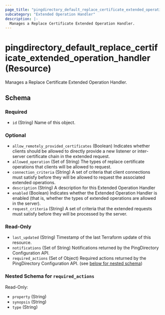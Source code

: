 ```yaml
---
page_title: "pingdirectory_default_replace_certificate_extended_operation_handler Resource - terraform-provider-pingdirectory"
subcategory: "Extended Operation Handler"
description: |-
  Manages a Replace Certificate Extended Operation Handler.
---
```


# pingdirectory_default_replace_certificate_extended_operation_handler (Resource)

Manages a Replace Certificate Extended Operation Handler.



<!-- schema generated by tfplugindocs -->
## Schema

### Required

- `id` (String) Name of this object.

### Optional

- `allow_remotely_provided_certificates` (Boolean) Indicates whether clients should be allowed to directly provide a new listener or inter-server certificate chain in the extended request.
- `allowed_operation` (Set of String) The types of replace certificate operations that clients will be allowed to request.
- `connection_criteria` (String) A set of criteria that client connections must satisfy before they will be allowed to request the associated extended operations.
- `description` (String) A description for this Extended Operation Handler
- `enabled` (Boolean) Indicates whether the Extended Operation Handler is enabled (that is, whether the types of extended operations are allowed in the server).
- `request_criteria` (String) A set of criteria that the extended requests must satisfy before they will be processed by the server.

### Read-Only

- `last_updated` (String) Timestamp of the last Terraform update of this resource.
- `notifications` (Set of String) Notifications returned by the PingDirectory Configuration API.
- `required_actions` (Set of Object) Required actions returned by the PingDirectory Configuration API. (see [below for nested schema](#nestedatt--required_actions))

<a id="nestedatt--required_actions"></a>
### Nested Schema for `required_actions`

Read-Only:

- `property` (String)
- `synopsis` (String)
- `type` (String)



